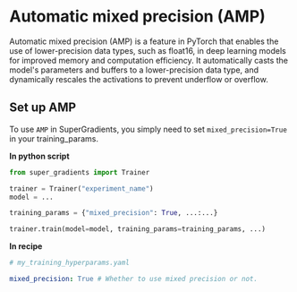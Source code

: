 # Automatic mixed precision (AMP)
Automatic mixed precision (AMP) is a feature in PyTorch that enables the use of lower-precision data types, such as float16, in deep learning models for improved memory and computation efficiency. 
It automatically casts the model's parameters and buffers to a lower-precision data type, and dynamically rescales the activations to prevent underflow or overflow. 


## Set up AMP
To use `AMP` in SuperGradients, you simply need to set `mixed_precision=True` in your training_params.

**In python script**
```python
from super_gradients import Trainer

trainer = Trainer("experiment_name")
model = ...

training_params = {"mixed_precision": True, ...:...}

trainer.train(model=model, training_params=training_params, ...)
```

**In recipe**
```yaml
# my_training_hyperparams.yaml

mixed_precision: True # Whether to use mixed precision or not.
```
